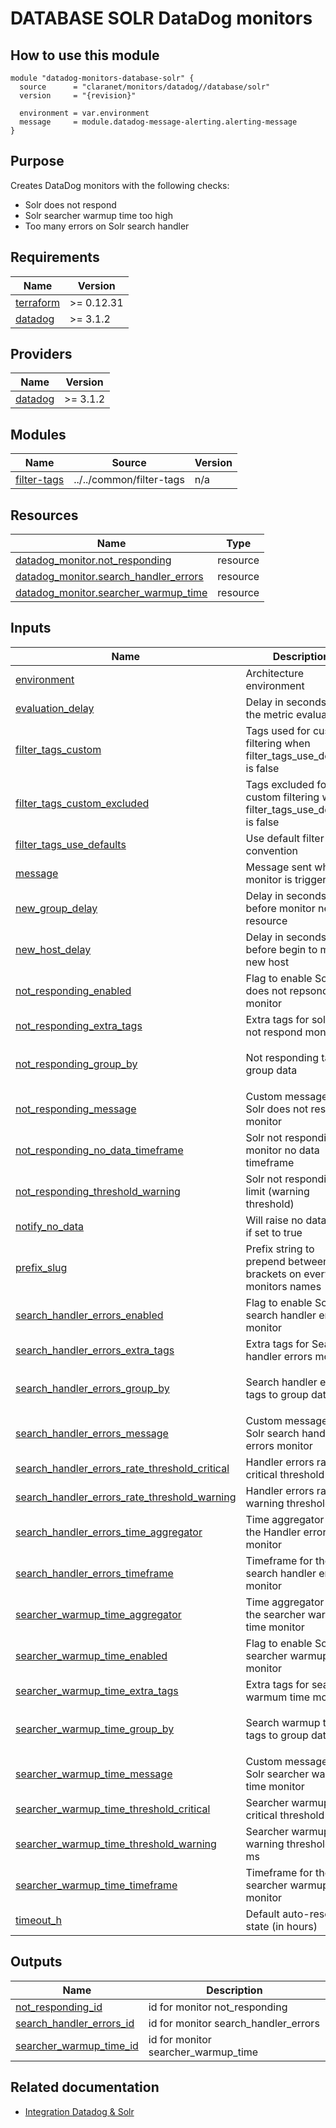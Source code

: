 # DATABASE SOLR DataDog monitors

## How to use this module

```hcl
module "datadog-monitors-database-solr" {
  source      = "claranet/monitors/datadog//database/solr"
  version     = "{revision}"

  environment = var.environment
  message     = module.datadog-message-alerting.alerting-message
}

```

## Purpose

Creates DataDog monitors with the following checks:

- Solr does not respond
- Solr searcher warmup time too high
- Too many errors on Solr search handler

<!-- BEGIN_TF_DOCS -->
## Requirements

| Name | Version |
|------|---------|
| <a name="requirement_terraform"></a> [terraform](#requirement\_terraform) | >= 0.12.31 |
| <a name="requirement_datadog"></a> [datadog](#requirement\_datadog) | >= 3.1.2 |

## Providers

| Name | Version |
|------|---------|
| <a name="provider_datadog"></a> [datadog](#provider\_datadog) | >= 3.1.2 |

## Modules

| Name | Source | Version |
|------|--------|---------|
| <a name="module_filter-tags"></a> [filter-tags](#module\_filter-tags) | ../../common/filter-tags | n/a |

## Resources

| Name | Type |
|------|------|
| [datadog_monitor.not_responding](https://registry.terraform.io/providers/DataDog/datadog/latest/docs/resources/monitor) | resource |
| [datadog_monitor.search_handler_errors](https://registry.terraform.io/providers/DataDog/datadog/latest/docs/resources/monitor) | resource |
| [datadog_monitor.searcher_warmup_time](https://registry.terraform.io/providers/DataDog/datadog/latest/docs/resources/monitor) | resource |

## Inputs

| Name | Description | Type | Default | Required |
|------|-------------|------|---------|:--------:|
| <a name="input_environment"></a> [environment](#input\_environment) | Architecture environment | `string` | n/a | yes |
| <a name="input_evaluation_delay"></a> [evaluation\_delay](#input\_evaluation\_delay) | Delay in seconds for the metric evaluation | `number` | `15` | no |
| <a name="input_filter_tags_custom"></a> [filter\_tags\_custom](#input\_filter\_tags\_custom) | Tags used for custom filtering when filter\_tags\_use\_defaults is false | `string` | `"*"` | no |
| <a name="input_filter_tags_custom_excluded"></a> [filter\_tags\_custom\_excluded](#input\_filter\_tags\_custom\_excluded) | Tags excluded for custom filtering when filter\_tags\_use\_defaults is false | `string` | `""` | no |
| <a name="input_filter_tags_use_defaults"></a> [filter\_tags\_use\_defaults](#input\_filter\_tags\_use\_defaults) | Use default filter tags convention | `string` | `"true"` | no |
| <a name="input_message"></a> [message](#input\_message) | Message sent when a monitor is triggered | `any` | n/a | yes |
| <a name="input_new_group_delay"></a> [new\_group\_delay](#input\_new\_group\_delay) | Delay in seconds before monitor new resource | `number` | `300` | no |
| <a name="input_new_host_delay"></a> [new\_host\_delay](#input\_new\_host\_delay) | Delay in seconds before begin to monitor new host | `number` | `300` | no |
| <a name="input_not_responding_enabled"></a> [not\_responding\_enabled](#input\_not\_responding\_enabled) | Flag to enable Solr does not repsond monitor | `bool` | `true` | no |
| <a name="input_not_responding_extra_tags"></a> [not\_responding\_extra\_tags](#input\_not\_responding\_extra\_tags) | Extra tags for solr does not respond monitor | `list(string)` | `[]` | no |
| <a name="input_not_responding_group_by"></a> [not\_responding\_group\_by](#input\_not\_responding\_group\_by) | Not responding tags to group data | `list(string)` | <pre>[<br>  "instance"<br>]</pre> | no |
| <a name="input_not_responding_message"></a> [not\_responding\_message](#input\_not\_responding\_message) | Custom message for Solr does not respond monitor | `string` | `""` | no |
| <a name="input_not_responding_no_data_timeframe"></a> [not\_responding\_no\_data\_timeframe](#input\_not\_responding\_no\_data\_timeframe) | Solr not responding monitor no data timeframe | `number` | `10` | no |
| <a name="input_not_responding_threshold_warning"></a> [not\_responding\_threshold\_warning](#input\_not\_responding\_threshold\_warning) | Solr not responding limit (warning threshold) | `number` | `3` | no |
| <a name="input_notify_no_data"></a> [notify\_no\_data](#input\_notify\_no\_data) | Will raise no data alert if set to true | `bool` | `true` | no |
| <a name="input_prefix_slug"></a> [prefix\_slug](#input\_prefix\_slug) | Prefix string to prepend between brackets on every monitors names | `string` | `""` | no |
| <a name="input_search_handler_errors_enabled"></a> [search\_handler\_errors\_enabled](#input\_search\_handler\_errors\_enabled) | Flag to enable Solr search handler errors monitor | `bool` | `true` | no |
| <a name="input_search_handler_errors_extra_tags"></a> [search\_handler\_errors\_extra\_tags](#input\_search\_handler\_errors\_extra\_tags) | Extra tags for Search handler errors monitor | `list(string)` | `[]` | no |
| <a name="input_search_handler_errors_group_by"></a> [search\_handler\_errors\_group\_by](#input\_search\_handler\_errors\_group\_by) | Search handler errors tags to group datas | `list(string)` | <pre>[<br>  "instance"<br>]</pre> | no |
| <a name="input_search_handler_errors_message"></a> [search\_handler\_errors\_message](#input\_search\_handler\_errors\_message) | Custom message for Solr search handler errors monitor | `string` | `""` | no |
| <a name="input_search_handler_errors_rate_threshold_critical"></a> [search\_handler\_errors\_rate\_threshold\_critical](#input\_search\_handler\_errors\_rate\_threshold\_critical) | Handler errors rate critical threshold | `number` | `50` | no |
| <a name="input_search_handler_errors_rate_threshold_warning"></a> [search\_handler\_errors\_rate\_threshold\_warning](#input\_search\_handler\_errors\_rate\_threshold\_warning) | Handler errors rate warning threshold | `number` | `10` | no |
| <a name="input_search_handler_errors_time_aggregator"></a> [search\_handler\_errors\_time\_aggregator](#input\_search\_handler\_errors\_time\_aggregator) | Time aggregator for the Handler errors monitor | `string` | `"min"` | no |
| <a name="input_search_handler_errors_timeframe"></a> [search\_handler\_errors\_timeframe](#input\_search\_handler\_errors\_timeframe) | Timeframe for the search handler errors monitor | `string` | `"last_5m"` | no |
| <a name="input_searcher_warmup_time_aggregator"></a> [searcher\_warmup\_time\_aggregator](#input\_searcher\_warmup\_time\_aggregator) | Time aggregator for the searcher warmup time monitor | `string` | `"max"` | no |
| <a name="input_searcher_warmup_time_enabled"></a> [searcher\_warmup\_time\_enabled](#input\_searcher\_warmup\_time\_enabled) | Flag to enable Solr searcher warmup time monitor | `bool` | `true` | no |
| <a name="input_searcher_warmup_time_extra_tags"></a> [searcher\_warmup\_time\_extra\_tags](#input\_searcher\_warmup\_time\_extra\_tags) | Extra tags for searcher warmum time monitor | `list(string)` | `[]` | no |
| <a name="input_searcher_warmup_time_group_by"></a> [searcher\_warmup\_time\_group\_by](#input\_searcher\_warmup\_time\_group\_by) | Search warmup time tags to group datas | `list(string)` | <pre>[<br>  "instance"<br>]</pre> | no |
| <a name="input_searcher_warmup_time_message"></a> [searcher\_warmup\_time\_message](#input\_searcher\_warmup\_time\_message) | Custom message for Solr searcher warmup time monitor | `string` | `""` | no |
| <a name="input_searcher_warmup_time_threshold_critical"></a> [searcher\_warmup\_time\_threshold\_critical](#input\_searcher\_warmup\_time\_threshold\_critical) | Searcher warmup time critical threshold in ms | `number` | `5000` | no |
| <a name="input_searcher_warmup_time_threshold_warning"></a> [searcher\_warmup\_time\_threshold\_warning](#input\_searcher\_warmup\_time\_threshold\_warning) | Searcher warmup time warning threshold in ms | `number` | `2000` | no |
| <a name="input_searcher_warmup_time_timeframe"></a> [searcher\_warmup\_time\_timeframe](#input\_searcher\_warmup\_time\_timeframe) | Timeframe for the searcher warmup time monitor | `string` | `"last_5m"` | no |
| <a name="input_timeout_h"></a> [timeout\_h](#input\_timeout\_h) | Default auto-resolving state (in hours) | `number` | `0` | no |

## Outputs

| Name | Description |
|------|-------------|
| <a name="output_not_responding_id"></a> [not\_responding\_id](#output\_not\_responding\_id) | id for monitor not\_responding |
| <a name="output_search_handler_errors_id"></a> [search\_handler\_errors\_id](#output\_search\_handler\_errors\_id) | id for monitor search\_handler\_errors |
| <a name="output_searcher_warmup_time_id"></a> [searcher\_warmup\_time\_id](#output\_searcher\_warmup\_time\_id) | id for monitor searcher\_warmup\_time |
<!-- END_TF_DOCS -->
## Related documentation

 - [Integration Datadog & Solr](https://docs.datadoghq.com/integrations/solr/)
